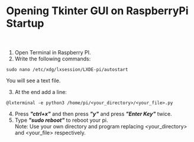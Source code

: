 # Opening Tkinter GUI on RaspberryPi Startup <br><br>
1) Open Terminal in Raspberry PI. <br>
2) Write the following commands: <br>
```
sudo nano /etc/xdg/lxsession/LXDE-pi/autostart
```
You will see a text file. <br>

3) At the end add a line: <br>
```
@lxterminal -e python3 /home/pi/<your_directory>/<your_file>.py
```

4) Press ***"ctrl+x"*** and then press ***"y"*** and press ***"Enter Key"*** twice. <br>
5) Type ***"sudo reboot"*** to reboot your pi. <br>
Note: Use your own directory and program replacing <your_directory> and <your_file> respectively. <br>
